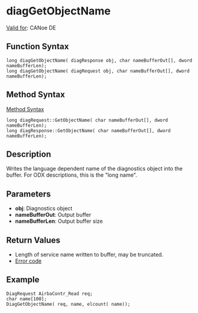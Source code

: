 # diagGetObjectName

[Valid for](../../../Shared/FeatureAvailability.md): CANoe DE

## Function Syntax

```
long diagGetObjectName( diagResponse obj, char nameBufferOut[], dword nameBufferLen);
long diagGetObjectName( diagRequest obj, char nameBufferOut[], dword nameBufferLen);
```

## Method Syntax

[Method Syntax](../../../Shared/CAPL/General/ClassesAndObjects.md)

```
long diagRequest::GetObjectName( char nameBufferOut[], dword nameBufferLen);
long diagResponse::GetObjectName( char nameBufferOut[], dword nameBufferLen);
```

## Description

Writes the language dependent name of the diagnostics object into the buffer. For ODX descriptions, this is the "long name".

## Parameters

- **obj**: Diagnostics object
- **nameBufferOut**: Output buffer
- **nameBufferLen**: Output buffer size

## Return Values

- Length of service name written to buffer, may be truncated.
- [Error code](../CAPLfunctionsDiagnosticsErrorCode.md)

## Example

```plaintext
DiagRequest AirbaContr_Read req;
char name[100];
DiagGetObjectName( req, name, elcount( name));
```
